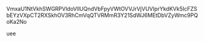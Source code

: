 VmxaU1NtVkhSWGRPVldoVllUQndVbFpyVWtOVVJrVjVUVlprYkdKVk5IcFZS
bEYzVXpCT2RXSkhOV3RhCmVqQTVRMmR3Y21SdWJ6MEtDbVZyWmc9PQoKa2No

uee